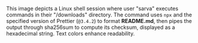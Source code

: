 This image depicts a Linux shell session where user "sarva" executes commands in their "/downloads" directory. The command uses `npx` and the specified version of Prettier (`@3.4.2`) to format **README.md**, then pipes the output through sha256sum to compute its checksum, displayed as a hexadecimal string. Text colors enhance readability.
